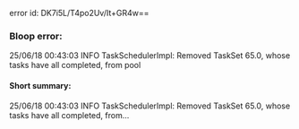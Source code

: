 error id: DK7i5L/T4po2Uv/It+GR4w==
### Bloop error:

25/06/18 00:43:03 INFO TaskSchedulerImpl: Removed TaskSet 65.0, whose tasks have all completed, from pool
#### Short summary: 

25/06/18 00:43:03 INFO TaskSchedulerImpl: Removed TaskSet 65.0, whose tasks have all completed, from...